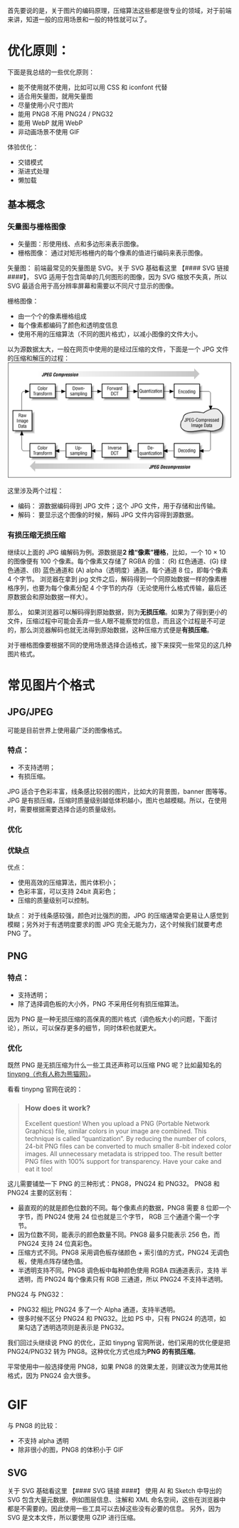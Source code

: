 首先要说的是，关于图片的编码原理，压缩算法这些都是很专业的领域，对于前端来讲，知道一般的应用场景和一般的特性就可以了。

# 优化原则：

下面是我总结的一些优化原则：

-   能不使用就不使用，比如可以用 CSS 和 iconfont 代替
-   适合用矢量图，就用矢量图
-   尽量使用小尺寸图片
-   能用 PNG8 不用 PNG24 / PNG32
-   能用 WebP 就用 WebP
-   非动画场景不使用 GIF

体验优化：

-   交错模式
-   渐进式处理
-   懒加载

## 基本概念

### 矢量图与栅格图像

-   矢量图：形使用线、点和多边形来表示图像。
-   栅格图像： 通过对矩形格栅内的每个像素的值进行编码来表示图像。

矢量图： 前端最常见的矢量图是 SVG。关于 SVG 基础看这里 【#### SVG 链接 ####】， SVG 适用于包含简单的几何图形的图像，因为 SVG 缩放不失真，所以 SVG 最适合用于高分辨率屏幕和需要以不同尺寸显示的图像。

栅格图像：

-   由一个个的像素栅格组成
-   每个像素都编码了颜色和透明度信息
-   使用不用的压缩算法（不同的图片格式），以减小图像的文件大小。

以为源数据太大，一般在网页中使用的是经过压缩的文件，下面是一个 JPG 文件的压缩和解压的过程：
![jpg 编码与解码](https://raw.githubusercontent.com/XiangnianZhou/blog/master/%E5%9B%BE%E5%BD%A2%E5%9B%BE%E5%83%8F/svg/img/jpg-c-dec.png)

这里涉及两个过程：

-   编码： 源数据编码得到 JPG 文件；这个 JPG 文件，用于存储和出传输。
-   解码： 要显示这个图像的时候，解码 JPG 文件内容得到源数据。

### 有损压缩无损压缩

继续以上面的 JPG 编解码为例。源数据是**2 维“像素”栅格**，比如，一个 10 × 10 的图像便有 100 个像素。每个像素又存储了 RGBA 的值： (R) 红色通道、(G) 绿色通道、(B) 蓝色通道和 (A) alpha（透明度）通道。每个通道 8 位，即每个像素 4 个字节。
浏览器在拿到 jpg 文件之后，解码得到一个同原始数据一样的像素栅格序列，也要为每个像素分配 4 个字节的内存（无论使用什么格式传输，最后还原数据会和原始数据一样大）。

那么， 如果浏览器可以解码得到原始数据，则为**无损压缩**。如果为了得到更小的文件，压缩过程中可能会丢弃一些人眼不能察觉的信息，而且这个过程是不可逆的，那么浏览器解码也就无法得到原始数据，这种压缩方式便是**有损压缩**。

对于栅格图像要根据不同的使用场景选择合适格式，接下来探究一些常见的这几种图片格式。

# 常见图片个格式

## JPG/JPEG

可能是目前世界上使用最广泛的图像格式。

### 特点：

-   不支持透明；
-   有损压缩。

JPG 适合于色彩丰富，线条感比较弱的图片，比如大的背景图，banner 图等等。JPG 是有损压缩，压缩时质量级别越低体积越小，图片也越模糊。所以，在使用时，需要根据需要选择合适的质量级别。

### 优化

### 优缺点

优点：

-   使用高效的压缩算法，图片体积小；
-   色彩丰富，可以支持 24bit 真彩色；
-   压缩的质量级别可以控制。

缺点：
对于线条感较强，颜色对比强烈的图，JPG 的压缩通常会更易让人感觉到模糊；另外对于有透明度要求的图 JPG 完全无能为力，这个时候我们就要考虑 PNG 了。

## PNG

### 特点：

-   支持透明；
-   除了选择调色板的大小外，PNG 不采用任何有损压缩算法。

因为 PNG 是一种无损压缩的高保真的图片格式（调色板大小的问题，下面讨论），所以，可以保存更多的细节，同时体积也就更大。

### 优化

既然 PNG 是无损压缩为什么一些工具还声称可以压缩 PNG 呢？比如最知名的 [tinypng（也有人称为熊猫网）](https://tinypng.com/)。

看看 tinypng 官网在说的：

> ### How does it work?
>
> Excellent question! When you upload a PNG (Portable Network Graphics) file, similar colors in your image are combined. This technique is called “quantization”. By reducing the number of colors, 24-bit PNG files can be converted to much smaller 8-bit indexed color images. All unnecessary metadata is stripped too. The result better PNG files with 100% support for transparency. Have your cake and eat it too!

这儿需要铺垫一下 PNG 的三种形式：PNG8，PNG24 和 PNG32。
PNG8 和 PNG24 主要的区别有：

-   最直观的的就是颜色位数的不同。每个像素点的数据，PNG8 需要 8 位即一个字节，而 PNG24 使用 24 位也就是三个字节， RGB 三个通道个需一个字节。
-   因为位数不同，能表示的颜色数量不同。PNG8 最多只能表示 256 色，而 PNG24 支持 24 位真彩色。
-   压缩方式不同。PNG8 采用调色板存储颜色 + 索引值的方式，PNG24 无调色板，使用点阵存储色值。
-   半透明支持不同。PNG8 调色板中每种颜色使用 RGBA 四通道表示，支持 半透明，而 PNG24 每个像素只有 RGB 三通道，所以 PNG24 不支持半透明。

PNG24 与 PNG32：

-   PNG32 相比 PNG24 多了一个 Alpha 通道，支持半透明。
-   很多时候不区分 PNG24 和 PNG32。比如 PS 中，只有 PNG24 的选项，如果勾选了透明选项则是表示是 PNG32。

我们回过头继续说 PNG 的优化，正如 tinypng 官网所说，他们采用的优化便是把 PNG24/PNG32 转为 PNG8。这种优化方式也成为**PNG 的有损压缩**。

平常使用中一般选择使用 PNG8，如果 PNG8 的效果太差，则建议改为使用其他格式，因为 PNG24 会大很多。

# GIF

与 PNG8 的比较：

-   不支持 alpha 透明
-   除非很小的图，PNG8 的体积小于 GIF

## SVG

关于 SVG 基础看这里 【#### SVG 链接 ####】
使用 AI 和 Sketch 中导出的 SVG 包含大量元数据，例如图层信息、注解和 XML 命名空间，这些在浏览器中都是不需要的。因此使用一些工具可以去掉这些没有必要的信息。
另外，因为 SVG 是文本文件，所以要使用 GZIP 进行压缩。

###
